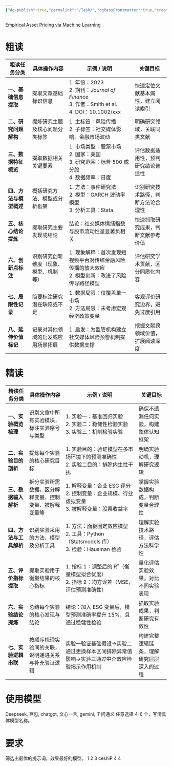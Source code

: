 ```yaml
---
{"dg-publish":true,"permalink":"/Task/","dgPassFrontmatter":true,"created":"2025-06-05T19:34:46.181+08:00"}
---
```



[Empirical Asset Pricing via Machine Learning](https://academic.oup.com/rfs/article/33/5/2223/5758276)

# 粗读

| **粗读任务分类**    | **具体操作内容**          | **示例 / 说明**                                                                                | **关键目标**          |
| ------------- | ------------------- | ------------------------------------------------------------------------------------------ | ----------------- |
| **一、基础信息提取**  | 提取文章基础标识信息          | 1. 年份：2023  <br>2. 期刊：_Journal of Finance_  <br>3. 作者：Smith et al.  <br>4. DOI：10.1002/xxx | 快速定位文献基本属性，建立阅读索引 |
| **二、研究问题解构**  | 提炼研究主题及核心问题分类标签     | 1. 主标签：风险传播  <br>2. 子标签：社交媒体影响、金融市场波动                                                      | 明确研究领域，关联同类文献     |
| **三、数据特征概览**  | 提取数据相关关键要素          | 1. 市场类型：股票市场  <br>2. 国家：美国  <br>3. 研究范围：标普 500 成分股  <br>4. 数据频率：日度                         | 评估数据适用性，预判研究结论普适性 |
| **四、方法与模型概述** | 概括研究方法、模型或分析框架      | 1. 方法：事件研究法  <br>2. 模型：GARCH 波动率模型  <br>3. 分析工具：Stata                                      | 识别研究技术路径，判断方法论合理性 |
| **五、核心结论提炼**  | 提取研究主要发现或结论         | 结论：社交媒体情绪指数与股市流动性呈显著负相关                                                                    | 快速抓取研究成果，判断文献参考价值 |
| **六、创新点标注**   | 识别研究创新维度（现象、模型、机制等） | 1. 现象解释：首次发现短视频平台对传统金融风险传播的放大效应  <br>2. 模型创新：改进了风险传导路径模型                                   | 评估研究学术贡献，区分同质化内容  |
| **七、局限性记录**   | 简要标注研究潜在缺陷或不足       | 1. 数据局限：仅覆盖单一市场  <br>2. 方法局限：未考虑宏观经济政策变量                                                   | 客观评价研究边界，避免过度引用   |
| **八、延伸价值标记**  | 记录对其他领域的启发或应用场景拓展   | 1. 启发：为监管机构建立社交媒体风险预警机制提供数据支撑                                                              | 挖掘文献跨领域价值，扩展阅读深度  |
# 精读
| **精读任务分类**    | **具体操作内容**                  | **示例 / 说明**                                                           | **关键目标**             |
| ------------- | --------------------------- | --------------------------------------------------------------------- | -------------------- |
| **一、实验概览梳理**  | 识别文章中所有实验模块，标注实验序号与类型       | 1. 实验一：基准回归实验  <br>2. 实验二：稳健性检验实验  <br>3. 实验三：机制检验实验                  | 确保不遗漏任何实验，构建整体认知框架   |
| **二、实验目的剖析**  | 提炼每个实验的核心研究目标               | 1. 实验目的：验证模型在多市场环境下的预测准确性  <br>2. 实验二目的：排除内生性干扰                       | 明确实验动机，理解研究逻辑        |
| **三、数据输入解析**  | 拆分实验所需数据，区分解释变量、控制变量、被解释变量等 | 1. 解释变量：企业 ESG 评分  <br>2. 控制变量：企业规模、行业虚拟变量  <br>3. 被解释变量：股票收益率        | 掌握实验数据构成，判断变量合理性     |
| **四、方法与工具解析** | 识别实验采用的方法、模型及分析工具           | 1. 方法：面板固定效应模型  <br>2. 工具：Python（Statsmodels 库）  <br>3. 检验：Hausman 检验 | 理解实验技术路径，评估方法科学性     |
| **五、评价指标提取**  | 提取实验用于衡量结果的核心指标             | 1. 指标 1：调整后的 R²（衡量模型拟合优度）  <br>2. 指标 2：均方误差（MSE，评估预测准确性）              | 量化评估实验效果，对比不同实验表现    |
| **六、实验结论提炼**  | 总结每个实验的核心发现与结论              | 结论：加入 ESG 变量后，模型预测准确率提升 15%，且通过稳健性检验                                  | 抓取实验成果，判断研究有效性       |
| **七、实验逻辑串联**  | 按顺序梳理实验间的关联，说明递进关系与补充验证逻辑   | 实验一验证基础假设→实验二通过更换样本区间排除异常值影响→实验三通过中介效应检验揭示作用机制                        | 构建完整逻辑链条，理解研究层层深入的过程 |
# 使用模型
Deepseek, 豆包, chatgpt, 文心一言, gemini, 千问通义
任意选择 4-6 个，写清具体模型名称。
# 要求
筛选出最优的提示词，效果最好的模型。
1
2
3 ceshiP
4
4